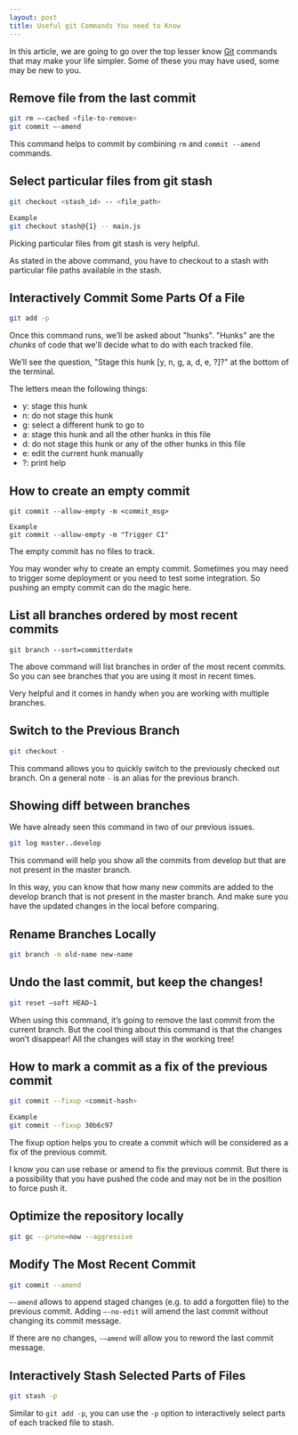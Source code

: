 ```yaml
---
layout: post
title: Useful git Commands You need to Know
---
```


In this article, we are going to go over the top lesser know [Git](https://git-scm.com/) commands that may make your life simpler. Some of these you may have used, some may be new to you.

## Remove file from the last commit

```sh
git rm —-cached <file-to-remove>
git commit —-amend
```

This command helps to commit by combining `rm` and `commit --amend` commands.

## Select particular files from git stash

```sh
git checkout <stash_id> -- <file_path>

Example
git checkout stash@{1} -- main.js
```

Picking particular files from git stash is very helpful.

As stated in the above command, you have to checkout to a stash with particular file paths available in the stash.

## Interactively Commit Some Parts Of a File

```bash
git add -p
```

Once this command runs, we’ll be asked about "hunks". "Hunks" are the *chunks* of code that we'll decide what to do with each tracked file.

We’ll see the question, "Stage this hunk [y, n, g, a, d, e, ?]?" at the bottom of the terminal.

The letters mean the following things:

- y: stage this hunk
- n: do not stage this hunk
- g: select a different hunk to go to
- a: stage this hunk and all the other hunks in this file
- d: do not stage this hunk or any of the other hunks in this file
- e: edit the current hunk manually
- ?: print help

## How to create an empty commit

```
git commit --allow-empty -m <commit_msg>

Example
git commit --allow-empty -m "Trigger CI"
```

The empty commit has no files to track.

You may wonder why to create an empty commit. Sometimes you may need to trigger some deployment or you need to test some integration. So pushing an empty commit can do the magic here.

## List all branches ordered by most recent commits

```
git branch --sort=committerdate
```

The above command will list branches in order of the most recent commits. So you can see branches that you are using it most in recent times.

Very helpful and it comes in handy when you are working with multiple branches.

## Switch to the Previous Branch

```sh
git checkout -
```

This command allows you to quickly switch to the previously checked out branch. On a general note `-` is an alias for the previous branch.  

## Showing diff between branches

We have already seen this command in two of our previous issues.

```sh
git log master..develop
```

This command will help you show all the commits from develop but that are not present in the master branch. 

In this way, you can know that how many new commits are added to the develop branch that is not present in the master branch. And make sure you have the updated changes in the local before comparing.

## Rename Branches Locally

```sh
git branch -m old-name new-name
```

## Undo the last commit, but keep the changes!

```sh
git reset —soft HEAD~1
```

When using this command, it’s going to remove the last commit from the current branch. But the cool thing about this command is that the changes won’t disappear! All the changes will stay in the working tree!

## How to mark a commit as a fix of the previous commit

```sh
git commit --fixup <commit-hash>

Example
git commit --fixup 30b6c97
```

The fixup option helps you to create a commit which will be considered as a fix of the previous commit.

I know you can use rebase or amend to fix the previous commit. But there is a possibility that you have pushed the code and may not be in the position to force push it.

## Optimize the repository locally

```sh
git gc --prune=now --aggressive
```

## Modify The Most Recent Commit

```sh
git commit --amend
```

`—-amend` allows to append staged changes (e.g. to add a forgotten file) to the previous commit. Adding `—-no-edit` will amend the last commit without changing its commit message. 

If there are no changes, `-—amend` will allow you to reword the last commit message.

## Interactively Stash Selected Parts of Files

```sh
git stash -p
```

Similar to `git add -p`, you can use the `-p` option to interactively select parts of each tracked file to stash.